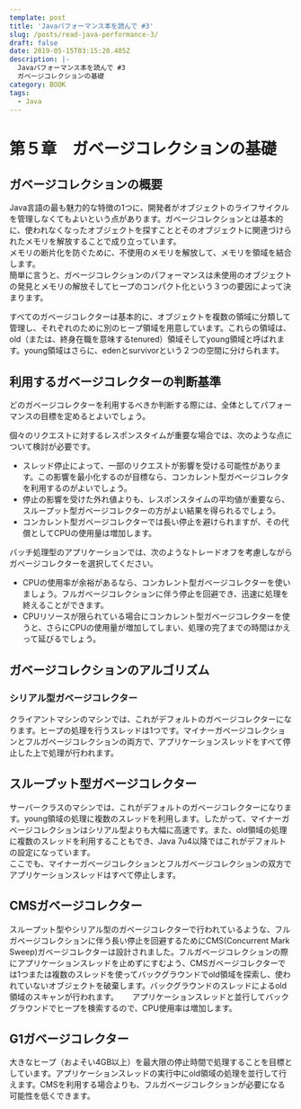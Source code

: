 ```yaml
---
template: post
title: 'Javaパフォーマンス本を読んで #3'
slug: /posts/read-java-performance-3/
draft: false
date: 2019-05-15T03:15:20.405Z
description: |-
  Javaパフォーマンス本を読んで #3
  ガベージコレクションの基礎
category: BOOK
tags:
  - Java
---
```

# 第５章　ガベージコレクションの基礎
## ガベージコレクションの概要
Java言語の最も魅力的な特徴の1つに、開発者がオブジェクトのライフサイクルを管理しなくてもよいという点があります。ガベージコレクションとは基本的に、使われなくなったオブジェクトを探すこととそのオブジェクトに関連づけられたメモリを解放することで成り立っています。  
メモリの断片化を防ぐために、不使用のメモリを解放して、メモリを領域を結合します。  
簡単に言うと、ガベージコレクションのパフォーマンスは未使用のオブジェクトの発見とメモリの解放そしてヒープのコンパクト化という３つの要因によって決まります。  

すべてのガベージコレクターは基本的に、オブジェクトを複数の領域に分類して管理し、それぞれのために別のヒープ領域を用意しています。これらの領域は、old（または、終身在職を意味するtenured）領域そしてyoung領域と呼ばれます。young領域はさらに、edenとsurvivorという２つの空間に分けられます。  

## 利用するガベージコレクターの判断基準
どのガベージコレクターを利用するべきか判断する際には、全体としてパフォーマンスの目標を定めるとよいでしょう。

個々のリクエストに対するレスポンスタイムが重要な場合では、次のような点について検討が必要です。
- スレッド停止によって、一部のリクエストが影響を受ける可能性があります。この影響を最小化するのが目標なら、コンカレント型ガベージコレクタを利用するのがよいでしょう。  
- 停止の影響を受けた外れ値よりも、レスポンスタイムの平均値が重要なら、スループット型ガベージコレクターの方がよい結果を得られるでしょう。
- コンカレント型ガベージコレクターでは長い停止を避けられますが、その代償としてCPUの使用量は増加します。

バッチ処理型のアプリケーションでは、次のようなトレードオフを考慮しながらガベージコレクターを選択してください。
- CPUの使用率が余裕があるなら、コンカレント型ガベージコレクターを使いましょう。フルガベージコレクションに伴う停止を回避でき、迅速に処理を終えることができます。
- CPUリソースが限られている場合にコンカレント型ガベージコレクターを使うと、さらにCPUの使用量が増加してしまい、処理の完了までの時間はかえって延びるでしょう。

## ガベージコレクションのアルゴリズム
### シリアル型ガベージコレクター
クライアントマシンのマシンでは、これがデフォルトのガベージコレクターになります。ヒープの処理を行うスレッドは1つです。マイナーガベージコレクションとフルガベージコレクションの両方で、アプリケーションスレッドをすべて停止した上で処理が行われます。

## スループット型ガベージコレクター
サーバークラスのマシンでは、これがデフォルトのガベージコレクターになります。young領域の処理に複数のスレッドを利用します。したがって、マイナーガベージコレクションはシリアル型よりも大幅に高速です。また、old領域の処理に複数のスレッドを利用することもでき、Java 7u4以降ではこれがデフォルトの設定になっています。  
ここでも、マイナーガベージコレクションとフルガベージコレクションの双方でアプリケーションスレッドはすべて停止します。

## CMSガベージコレクター
スループット型やシリアル型のガベージコレクターで行われているような、フルガベージコレクションに伴う長い停止を回避するためにCMS(Concurrent Mark Sweep)ガベージコレクターは設計されました。フルガベージコレクションの際にアプリケーションスレッドを止めずにすむよう、CMSガベージコレクターでは1つまたは複数のスレッドを使ってバックグラウンドでold領域を探索し、使われていないオブジェクトを破棄します。バックグラウンドのスレッドによるold領域のスキャンが行われます。　　
アプリケーションスレッドと並行してバックグラウンドでヒープを検索するので、CPU使用率は増加します。

## G1ガベージコレクター
大きなヒープ（およそい4GB以上）を最大限の停止時間で処理することを目標としています。アプリケーションスレッドの実行中にold領域の処理を並行して行えます。CMSを利用する場合よりも、フルガベージコレクションが必要になる可能性を低くできます。
